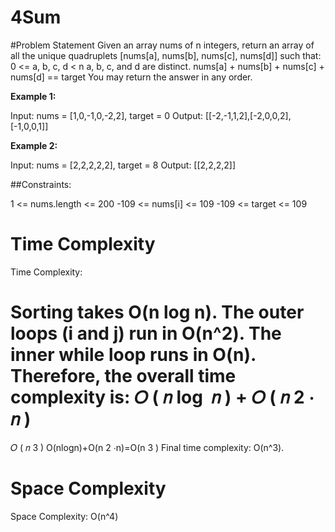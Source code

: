 
# 4Sum


#Problem Statement
Given an array nums of n integers, return an array of all the unique quadruplets [nums[a], nums[b], nums[c], nums[d]] such that:
0 <= a, b, c, d < n
a, b, c, and d are distinct.
nums[a] + nums[b] + nums[c] + nums[d] == target
You may return the answer in any order.

 

**Example 1:**

Input: nums = [1,0,-1,0,-2,2], target = 0
Output: [[-2,-1,1,2],[-2,0,0,2],[-1,0,0,1]]


**Example 2:**

Input: nums = [2,2,2,2,2], target = 8
Output: [[2,2,2,2]]
 

##Constraints:

1 <= nums.length <= 200
-109 <= nums[i] <= 109
-109 <= target <= 109


# Time Complexity

Time Complexity:

Sorting takes O(n log n).
The outer loops (i and j) run in O(n^2).
The inner while loop runs in O(n).
Therefore, the overall time complexity is:
𝑂
(
𝑛
log
⁡
𝑛
)
+
𝑂
(
𝑛
2
⋅
𝑛
)
=
𝑂
(
𝑛
3
)
O(nlogn)+O(n 
2
 ⋅n)=O(n 
3
 )
Final time complexity: O(n^3).


# Space Complexity

Space Complexity: O(n^4)
